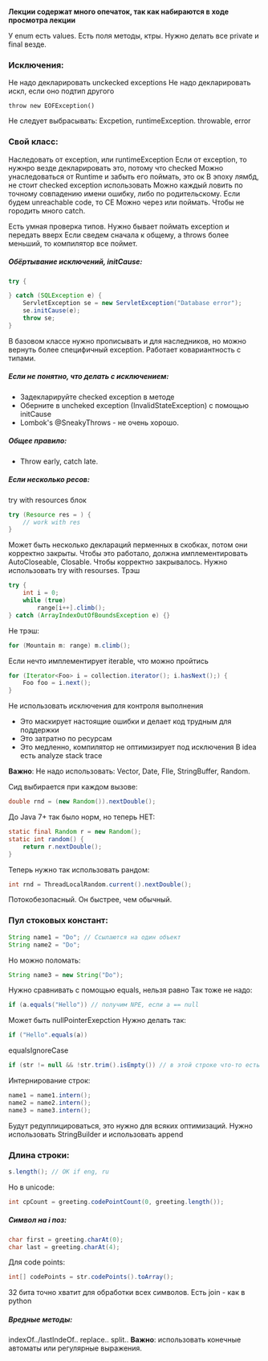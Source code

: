 **Лекции содержат много опечаток, так как набираются в ходе просмотра лекции**

У enum есть values.
Есть поля методы, ктры.
Нужно делать все private и final везде.

### Исключения:
Не надо декларировать unckecked exceptions
Не надо декларировать искл, если оно подтип другого
```
throw new EOFException()
```
Не следует выбрасывать: Excpetion, runtimeException. throwable, error

### Свой класс:
Наследовать от exception, или runtimeException
Если от exception, то нужнро везде декларировать это, потому что checked
Можно унаследоваться от Runtime и забыть его поймать, это ок
В эпоху лямбд, не стоит checked exception использовать
Можно каждый ловить по точному совпадению имени ошибку, либо по родительскому. Если будем unreachable code, то CE
Можно через или поймать. Чтобы не городить много catch.

Есть умная проверка типов. Нужно бывает поймать exception и передать вверх
Если сведем сначала к общему, а throws более меньший, то компилятор все поймет. 

##### Обёртывание исключений, initCause:
```java
try {

} catch (SQLException e) {
	ServletException se = new ServletException("Database error");	
	se.initCause(e);
	throw se;
}
```
В базовом классе нужно прописывать и для наследников, но можно вернуть более специфичный exception.
Работает ковариантность с типами.

##### Если не понятно, что делать с исключением:
* Задекларируйте checked exception в методе
* Оберните в uncheked exception (InvalidStateException) с помощью initCause
* Lombok's @SneakyThrows - не очень хорошо.

##### Общее правило:
* Throw early, catch late.

##### Если несколько ресов:
try with resources блок
```java
try (Resource res = ) {
	// work with res
}
```
Может быть несколько деклараций перменных в скобках, потом они корректно закрыты. 
Чтобы это работало, должна имплементировать AutoCloseable, Closable. Чтобы корректно закрывалось.
Нужно использовать try with resourses.
Трэш
```java
try {
	int i = 0;
	while (true)
		range[i++].climb();
} catch (ArrayIndexOutOfBoundsException e) {}
```
Не трэш:
```java
for (Mountain m: range) m.climb();
```
Если нечто имплементирует iterable, что можно пройтись
```java
for (Iterator<Foo> i = collection.iterator(); i.hasNext();) {
	Foo foo = i.next();
}
```

Не использовать исключения для контроля выполнения
* Это маскирует настоящие ошибки и делает код трудным для поддержки
* Это затратно по ресурсам
* Это медленно, компилятор не оптимизирует под исключения
В idea есть analyze stack trace

**Важно**: Не надо использовать: Vector, Date, FIle, StringBuffer, Random.

Сид выбирается при каждом вызове:
```java
double rnd = (new Random()).nextDouble();
```
До Java 7+ так было норм, но теперь НЕТ:
```java
static final Random r = new Random();
static int random() {
	return r.nextDouble();
}
```

Теперь нужно так использовать рандом:
```java
int rnd = ThreadLocalRandom.current().nextDouble();
```
Потокобезопасный. Он быстрее, чем обычный.

### Пул стоковых констант:
```java
String name1 = "Do"; // Ссылаются на один объект
String name2 = "Do";
```
Но можно поломать:
```java
String name3 = new String("Do");
```
Нужно сравнивать с помощью equals, нельзя равно
Так тоже не надо:
```java
if (a.equals("Hello")) // получим NPE, если a == null
```
Может быть nullPointerExepction
Нужно делать так:
```java
if ("Hello".equals(a)) 
```
equalsIgnoreCase
```java
if (str != null && !str.trim().isEmpty()) // в этой строке что-то есть
```
Интернирование строк:
```java
name1 = name1.intern();
name2 = name2.intern();
name3 = name3.intern();
```
Будут редуплицироваться, это нужно для всяких оптимизаций.
Нужно использовать StringBuilder и использовать append

### Длина строки:
```java
s.length(); // OK if eng, ru
```
Но в unicode:
```java
int cpCount = greeting.codePointCount(0, greeting.length());
```

##### Символ на i поз:
```java
char first = greeting.charAt(0);
char last = greeting.charAt(4);
```
Для code points:
```java
int[] codePoints = str.codePoints().toArray();
```
32 бита точно хватит для обработки всех символов.
Есть join - как в python

##### Вредные методы:
indexOf../lastIndeOf..
replace..
split..
**Важно**: использовать конечные автоматы или регулярные выражения.
